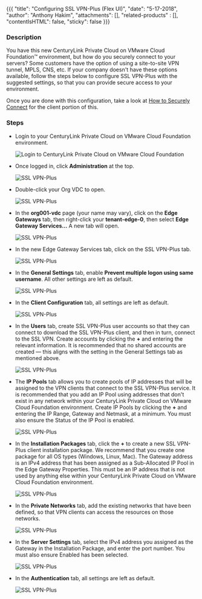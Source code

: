 {{{
  "title": "Configuring SSL VPN-Plus (Flex UI)",
  "date": "5-17-2018",
  "author": "Anthony Hakim",
  "attachments": [],
  "related-products" : [],
  "contentIsHTML": false,
  "sticky": false
}}}

### Description
You have this new CenturyLink Private Cloud on VMware Cloud Foundation™ environment, but how do you securely connect to your servers? Some customers have the option of using a site-to-site VPN tunnel, MPLS, CNS, etc. If your company doesn't have these options available, follow the steps below to configure SSL VPN-Plus with the suggested settings, so that you can provide secure access to your environment.

Once you are done with this configuration, take a look at [How to Securely Connect](how-to-securely-connect.md) for the client portion of this.

### Steps
* Login to your CenturyLink Private Cloud on VMware Cloud Foundation environment.

  ![Login to CenturyLink Private Cloud on VMware Cloud Foundation](../../images/dccf/login-to-dcc-f.png)

* Once logged in, click __Administration__ at the top.

  ![SSL VPN-Plus](../../images/dccf/configuring-sslvpn-plus1.png)

* Double-click your Org VDC to open.

  ![SSL VPN-Plus](../../images/dccf/configuring-sslvpn-plus2.png)

* In the __org001-vdc__ page (your name may vary), click on the __Edge Gateways__ tab, then right-click your __tenant-edge-0__, then select __Edge Gateway Services...__ A new tab will open.

  ![SSL VPN-Plus](../../images/dccf/configuring-sslvpn-plus3.png)

* In the new Edge Gateway Services tab, click on the SSL VPN-Plus tab.

  ![SSL VPN-Plus](../../images/dccf/configuring-sslvpn-plus4.png)

* In the __General Settings__ tab, enable __Prevent multiple logon using same username__. All other settings are left as default.

  ![SSL VPN-Plus](../../images/dccf/configuring-sslvpn-plus5.png)

* In the __Client Configuration__ tab, all settings are left as default.

  ![SSL VPN-Plus](../../images/dccf/configuring-sslvpn-plus6.png)

* In the __Users__ tab, create SSL VPN-Plus user accounts so that they can connect to download the SSL VPN-Plus client, and then in turn, connect to the SSL VPN. Create accounts by clicking the __+__ and entering the relevant information. It is recommended that no shared accounts are created &mdash; this aligns with the setting in the General Settings tab as mentioned above.

  ![SSL VPN-Plus](../../images/dccf/configuring-sslvpn-plus7.png)

* The __IP Pools__ tab allows you to create pools of IP addresses that will be assigned to the VPN clients that connect to the SSL VPN-Plus service. It is recommended that you add an IP Pool using addresses that don't exist in any network within your CenturyLink Private Cloud on VMware Cloud Foundation environment. Create IP Pools by clicking the __+__ and entering the IP Range, Gateway and Netmask, at a minimum. You must also ensure the Status of the IP Pool is enabled.

  ![SSL VPN-Plus](../../images/dccf/configuring-sslvpn-plus8.png)

* In the __Installation Packages__ tab, click the __+__ to create a new SSL VPN-Plus client installation package. We recommend that you create one package for all OS types (Windows, Linux, Mac). The Gateway address is an IPv4 address that has been assigned as a Sub-Allocated IP Pool in the Edge Gateway Properties. This must be an IP address that is not used by anything else within your CenturyLink Private Cloud on VMware Cloud Foundation environment.

  ![SSL VPN-Plus](../../images/dccf/configuring-sslvpn-plus9.png)

* In the __Private Networks__ tab, add the existing networks that have been defined, so that VPN clients can access the resources on those networks.

  ![SSL VPN-Plus](../../images/dccf/configuring-sslvpn-plus10.png)

* In the __Server Settings__ tab, select the IPv4 address you assigned as the Gateway in the Installation Package, and enter the port number. You must also ensure Enabled has been selected.

  ![SSL VPN-Plus](../../images/dccf/configuring-sslvpn-plus11.png)

* In the __Authentication__ tab, all settings are left as default.

  ![SSL VPN-Plus](../../images/dccf/configuring-sslvpn-plus12.png)
